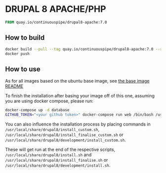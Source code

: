 # DRUPAL 8 APACHE/PHP

```Dockerfile
FROM quay.io/continuouspipe/drupal8-apache:7.0
```

## How to build
```bash
docker build --pull --tag quay.io/continuouspipe/drupal8-apache:7.0 --rm .
docker push
```

## How to use

As for all images based on the ubuntu base image, see
[the base image README](../../ubuntu/16.04/README.md)

To finish the installation after basing your image off of this one, assuming you are using docker compose, please run:
```bash
docker-compose up -d database
GITHUB_TOKEN="<your github token>" docker-compose run web /bin/bash /usr/local/share/drupal8/development/install.sh
```

You can also influence the installation process by placing commands in `/usr/local/share/drupal8/install_custom.sh`,
`/usr/local/share/drupal8/install_finalise_custom.sh` or `/usr/local/share/drupal8/development/install_custom.sh`.

These will get run at the end of the respective scripts, `/usr/local/share/drupal8/install.sh` and
`/usr/local/share/drupal8/install_finalise.sh` or `/usr/local/share/drupal8/development/install.sh`.
